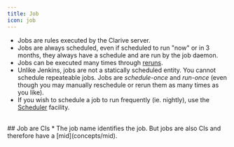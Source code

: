 ```yaml
---
title: Job
icon: job
---
```

* Jobs are rules executed by the Clarive server. 
* Jobs are always scheduled, even if scheduled to run "now" or in 3 months, 
they always have a schedule and are run by the job daemon. 
* Jobs can be executed many times through [reruns](concepts/rerun). 
* Unlike Jenkins, jobs are not a statically scheduled entity. You cannot schedule
repeateable jobs. Jobs are *schedule-once* and *run-once* (even though you may manually
reschedule or rerun them as many times as you like). 
* If you wish to schedule a job to run frequently (ie. nightly), use the [Scheduler](admin/scheduler) facility.

<br />
## Job are CIs
* The job name identifies the job. But jobs are also CIs and therefore have a [mid](concepts/mid).
